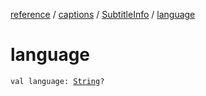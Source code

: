 [reference](../../index.md) / [captions](../index.md) / [SubtitleInfo](index.md) / [language](./language.md)

# language

`val language: `[`String`](https://kotlinlang.org/api/latest/jvm/stdlib/kotlin/-string/index.html)`?`